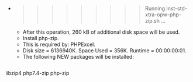 * >>>>>>>>> Running inst-std-xtra-opw-php-zip.sh ...
  * After this operation, 260 kB of additional disk space will be used.
  * Install php-zip.
  * This is required by: PHPExcel.
  * Disk size = 6136940K. Space Used = 356K. Runtime = 00:00:00:01.
  * The following NEW packages will be installed:
  ```bash
libzip4 php7.4-zip php-zip
  ```
